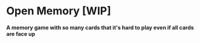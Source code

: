 # Open Memory [WIP]

**A memory game with so many cards that it's hard to play even if all cards are face up**

